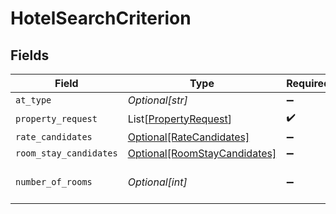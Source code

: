 # HotelSearchCriterion


## Fields

| Field                                                                     | Type                                                                      | Required                                                                  | Description                                                               | Example                                                                   |
| ------------------------------------------------------------------------- | ------------------------------------------------------------------------- | ------------------------------------------------------------------------- | ------------------------------------------------------------------------- | ------------------------------------------------------------------------- |
| `at_type`                                                                 | *Optional[str]*                                                           | :heavy_minus_sign:                                                        | N/A                                                                       | HotelSearchCriterion                                                      |
| `property_request`                                                        | List[[PropertyRequest](../../models/shared/propertyrequest.md)]           | :heavy_check_mark:                                                        | N/A                                                                       |                                                                           |
| `rate_candidates`                                                         | [Optional[RateCandidates]](../../models/shared/ratecandidates.md)         | :heavy_minus_sign:                                                        | N/A                                                                       |                                                                           |
| `room_stay_candidates`                                                    | [Optional[RoomStayCandidates]](../../models/shared/roomstaycandidates.md) | :heavy_minus_sign:                                                        | N/A                                                                       |                                                                           |
| `number_of_rooms`                                                         | *Optional[int]*                                                           | :heavy_minus_sign:                                                        | Number of rooms requested                                                 |                                                                           |